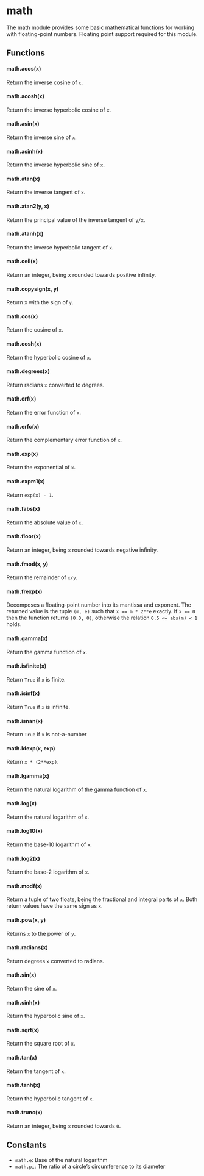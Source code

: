 # math

The math module provides some basic mathematical functions for working with floating-point numbers. Floating point support required for this module.

## Functions

#### math.acos\(x\)

Return the inverse cosine of `x`.

#### math.acosh\(x\)

Return the inverse hyperbolic cosine of `x`.

#### math.asin\(x\)

Return the inverse sine of `x`.

#### math.asinh\(x\)

Return the inverse hyperbolic sine of `x`.

#### math.atan\(x\)

Return the inverse tangent of `x`.

#### math.atan2\(y, x\)

Return the principal value of the inverse tangent of `y/x`.

#### math.atanh\(x\)

Return the inverse hyperbolic tangent of `x`.

#### math.ceil\(x\)

Return an integer, being x rounded towards positive infinity.

#### math.copysign\(x, y\)

Return x with the sign of `y`.

#### math.cos\(x\)

Return the cosine of `x`.

#### math.cosh\(x\)

Return the hyperbolic cosine of `x`.

#### math.degrees\(x\)

Return radians `x` converted to degrees.

#### math.erf\(x\)

Return the error function of `x`.

#### math.erfc\(x\)

Return the complementary error function of `x`.

#### math.exp\(x\)

Return the exponential of `x`.

#### math.expm1\(x\)

Return `exp(x) - 1`.

#### math.fabs\(x\)

Return the absolute value of `x`.

#### math.floor\(x\)

Return an integer, being `x` rounded towards negative infinity.

#### math.fmod\(x, y\)

Return the remainder of `x/y`.

#### math.frexp\(x\)

Decomposes a floating-point number into its mantissa and exponent. The returned value is the tuple `(m, e)` such that `x == m * 2**e` exactly. If `x == 0` then the function returns `(0.0, 0)`, otherwise the relation `0.5 <= abs(m) < 1` holds.

#### math.gamma\(x\)

Return the gamma function of `x`.

#### math.isfinite\(x\)

Return `True` if `x` is finite.

#### math.isinf\(x\)

Return `True` if `x` is infinite.

#### math.isnan\(x\)

Return `True` if `x` is not-a-number

#### math.ldexp\(x, exp\)

Return `x * (2**exp)`.

#### math.lgamma\(x\)

Return the natural logarithm of the gamma function of `x`.

#### math.log\(x\)

Return the natural logarithm of `x`.

#### math.log10\(x\)

Return the base-10 logarithm of `x`.

#### math.log2\(x\)

Return the base-2 logarithm of `x`.

#### math.modf\(x\)

Return a tuple of two floats, being the fractional and integral parts of `x`. Both return values have the same sign as `x`.

#### math.pow\(x, y\)

Returns `x` to the power of `y`.

#### math.radians\(x\)

Return degrees `x` converted to radians.

#### math.sin\(x\)

Return the sine of `x`.

#### math.sinh\(x\)

Return the hyperbolic sine of `x`.

#### math.sqrt\(x\)

Return the square root of `x`.

#### math.tan\(x\)

Return the tangent of `x`.

#### math.tanh\(x\)

Return the hyperbolic tangent of `x`.

#### math.trunc\(x\)

Return an integer, being `x` rounded towards `0`.

## Constants

* `math.e`: Base of the natural logarithm
* `math.pi`: The ratio of a circle’s circumference to its diameter

